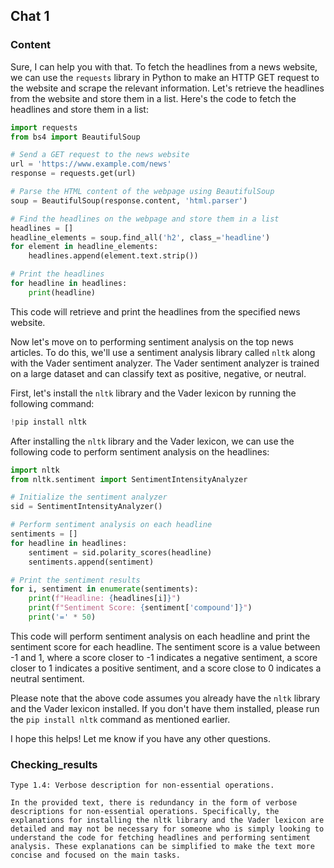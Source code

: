 ## Chat 1
### Content
Sure, I can help you with that. To fetch the headlines from a news website, we can use the `requests` library in Python to make an HTTP GET request to the website and scrape the relevant information. Let's retrieve the headlines from the website and store them in a list.
Here's the code to fetch the headlines and store them in a list:

```python
import requests
from bs4 import BeautifulSoup

# Send a GET request to the news website
url = 'https://www.example.com/news'
response = requests.get(url)

# Parse the HTML content of the webpage using BeautifulSoup
soup = BeautifulSoup(response.content, 'html.parser')

# Find the headlines on the webpage and store them in a list
headlines = []
headline_elements = soup.find_all('h2', class_='headline')
for element in headline_elements:
    headlines.append(element.text.strip())

# Print the headlines
for headline in headlines:
    print(headline)

```

This code will retrieve and print the headlines from the specified news website.

Now let's move on to performing sentiment analysis on the top news articles. To do this, we'll use a sentiment analysis library called `nltk` along with the Vader sentiment analyzer. The Vader sentiment analyzer is trained on a large dataset and can classify text as positive, negative, or neutral.

First, let's install the `nltk` library and the Vader lexicon by running the following command:

```python
!pip install nltk
```

After installing the `nltk` library and the Vader lexicon, we can use the following code to perform sentiment analysis on the headlines:

```python
import nltk
from nltk.sentiment import SentimentIntensityAnalyzer

# Initialize the sentiment analyzer
sid = SentimentIntensityAnalyzer()

# Perform sentiment analysis on each headline
sentiments = []
for headline in headlines:
    sentiment = sid.polarity_scores(headline)
    sentiments.append(sentiment)

# Print the sentiment results
for i, sentiment in enumerate(sentiments):
    print(f"Headline: {headlines[i]}")
    print(f"Sentiment Score: {sentiment['compound']}")
    print('=' * 50)

```

This code will perform sentiment analysis on each headline and print the sentiment score for each headline. The sentiment score is a value between -1 and 1, where a score closer to -1 indicates a negative sentiment, a score closer to 1 indicates a positive sentiment, and a score close to 0 indicates a neutral sentiment.

Please note that the above code assumes you already have the `nltk` library and the Vader lexicon installed. If you don't have them installed, please run the `pip install nltk` command as mentioned earlier.

I hope this helps! Let me know if you have any other questions.


### Checking_results
```
Type 1.4: Verbose description for non-essential operations.

In the provided text, there is redundancy in the form of verbose descriptions for non-essential operations. Specifically, the explanations for installing the nltk library and the Vader lexicon are detailed and may not be necessary for someone who is simply looking to understand the code for fetching headlines and performing sentiment analysis. These explanations can be simplified to make the text more concise and focused on the main tasks.
```

